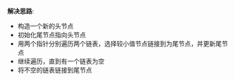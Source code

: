 
__解决思路__:
 - 构造一个新的头节点
 - 初始化尾节点指向头节点
 - 用两个指针分别遍历两个链表，选择较小值节点链接到为尾节点，并更新尾节点
 - 继续遍历，直到有一个链表为空
 - 将不空的链表链接到尾节点
